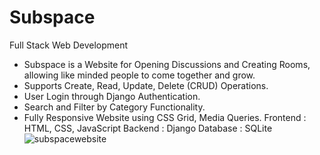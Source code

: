 # Subspace
Full Stack Web Development
- Subspace is a Website for Opening Discussions and
Creating Rooms, allowing like minded people to come
together and grow.
- Supports Create, Read, Update, Delete (CRUD) Operations.
- User Login through Django Authentication.
- Search and Filter by Category Functionality.
- Fully Responsive Website using CSS Grid, Media Queries.
Frontend : HTML, CSS, JavaScript
Backend : Django
Database : SQLite
![subspacewebsite](https://user-images.githubusercontent.com/64136587/147385925-60259369-c855-4e97-820f-0659addf4d2d.jpg)
